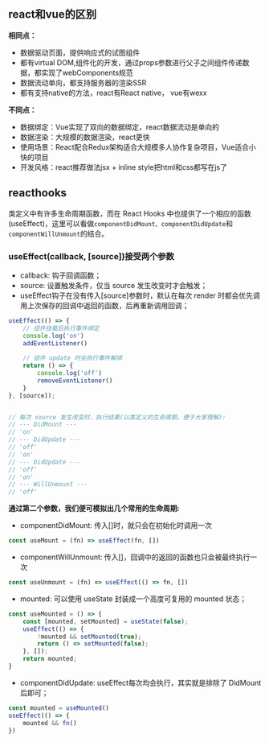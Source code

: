 ## react和vue的区别
**相同点：**
- 数据驱动页面，提供响应式的试图组件
- 都有virtual DOM,组件化的开发，通过props参数进行父子之间组件传递数据，都实现了webComponents规范
- 数据流动单向，都支持服务器的渲染SSR
- 都有支持native的方法，react有React native， vue有wexx

**不同点：**
- 数据绑定：Vue实现了双向的数据绑定，react数据流动是单向的
- 数据渲染：大规模的数据渲染，react更快
- 使用场景：React配合Redux架构适合大规模多人协作复杂项目，Vue适合小快的项目
- 开发风格：react推荐做法jsx + inline style把html和css都写在js了

## reacthooks

类定义中有许多生命周期函数，而在 React Hooks 中也提供了一个相应的函数 (useEffect)，这里可以看做`componentDidMount、componentDidUpdate`和`componentWillUnmount`的结合。

### useEffect(callback, [source])接受两个参数

- callback: 钩子回调函数；
- source: 设置触发条件，仅当 source 发生改变时才会触发；
- useEffect钩子在没有传入[source]参数时，默认在每次 render 时都会优先调用上次保存的回调中返回的函数，后再重新调用回调；
```js
useEffect(() => {
	// 组件挂载后执行事件绑定
	console.log('on')
	addEventListener()
	
	// 组件 update 时会执行事件解绑
	return () => {
		console.log('off')
		removeEventListener()
	}
}, [source]);


// 每次 source 发生改变时，执行结果(以类定义的生命周期，便于大家理解):
// --- DidMount ---
// 'on'
// --- DidUpdate ---
// 'off'
// 'on'
// --- DidUpdate ---
// 'off'
// 'on'
// --- WillUnmount --- 
// 'off'
```
**通过第二个参数，我们便可模拟出几个常用的生命周期:**
- componentDidMount: 传入[]时，就只会在初始化时调用一次
```js
const useMount = (fn) => useEffect(fn, [])
```
- componentWillUnmount: 传入[]，回调中的返回的函数也只会被最终执行一次
```js
const useUnmount = (fn) => useEffect(() => fn, [])
```
- mounted: 可以使用 useState 封装成一个高度可复用的 mounted 状态；
```js
const useMounted = () => {
    const [mounted, setMounted] = useState(false);
    useEffect(() => {
        !mounted && setMounted(true);
        return () => setMounted(false);
    }, []);
    return mounted;
}
```
- componentDidUpdate: useEffect每次均会执行，其实就是排除了 DidMount 后即可；
```js
const mounted = useMounted() 
useEffect(() => {
    mounted && fn()
})
```
